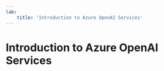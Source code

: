 ```yaml
---
lab:
    title: 'Introduction to Azure OpenAI Services'
---
```

# Introduction to Azure OpenAI Services